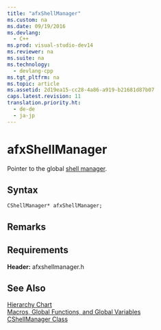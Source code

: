 ```yaml
---
title: "afxShellManager"
ms.custom: na
ms.date: 09/19/2016
ms.devlang: 
  - C++
ms.prod: visual-studio-dev14
ms.reviewer: na
ms.suite: na
ms.technology: 
  - devlang-cpp
ms.tgt_pltfrm: na
ms.topic: article
ms.assetid: 2d19ea15-cc28-4a86-a919-b21681d87b07
caps.latest.revision: 11
translation.priority.ht: 
  - de-de
  - ja-jp
---
```

# afxShellManager
Pointer to the global [shell manager](../vs140/CShellManager-Class.md).  
  
## Syntax  
  
```  
CShellManager* afxShellManager;  
```  
  
## Remarks  
  
## Requirements  
 **Header:** afxshellmanager.h  
  
## See Also  
 [Hierarchy Chart](../vs140/Hierarchy-Chart.md)   
 [Macros, Global Functions, and Global Variables](../vs140/Macros--Global-Functions--and-Global-Variables.md)   
 [CShellManager Class](../vs140/CShellManager-Class.md)